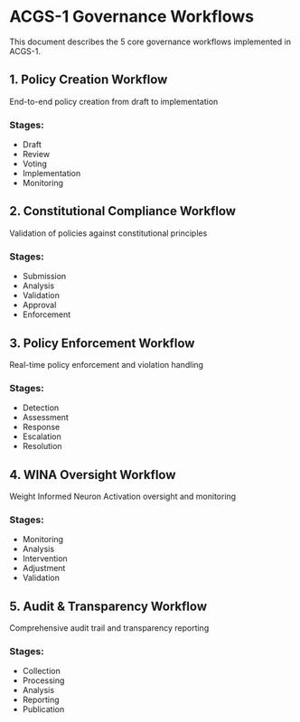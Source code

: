 # ACGS-1 Governance Workflows

This document describes the 5 core governance workflows implemented in ACGS-1.

## 1. Policy Creation Workflow

End-to-end policy creation from draft to implementation

### Stages:

- Draft
- Review
- Voting
- Implementation
- Monitoring

## 2. Constitutional Compliance Workflow

Validation of policies against constitutional principles

### Stages:

- Submission
- Analysis
- Validation
- Approval
- Enforcement

## 3. Policy Enforcement Workflow

Real-time policy enforcement and violation handling

### Stages:

- Detection
- Assessment
- Response
- Escalation
- Resolution

## 4. WINA Oversight Workflow

Weight Informed Neuron Activation oversight and monitoring

### Stages:

- Monitoring
- Analysis
- Intervention
- Adjustment
- Validation

## 5. Audit & Transparency Workflow

Comprehensive audit trail and transparency reporting

### Stages:

- Collection
- Processing
- Analysis
- Reporting
- Publication
